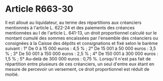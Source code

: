 # Article R663-30

Il est alloué au liquidateur, au terme des répartitions aux créanciers mentionnés à l'article L. 622-24 et des paiements des créances mentionnées au I de l'article L. 641-13, un droit proportionnel calculé sur le montant cumulé des sommes encaissées par l'ensemble des créanciers ou consignées à la Caisse des dépôts et consignations et fixé selon le barème suivant :   1° De 0 à 15 000 euros : 4,5 % ;   2° De 15 001 à 50 000 euros : 3,5 % ;   3° De 50 001 à 150 000 euros : 2,5 % ;   4° De 150 001 à 300 000 euros : 1,5 % ;   5° Au-delà de 300 000 euros : 0,75 %.   Lorsqu'il n'est pas fait de répartition entre plusieurs de ces créanciers, un seul d'entre eux étant en mesure de percevoir un versement, ce droit proportionnel est réduit de moitié.